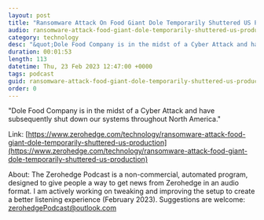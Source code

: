 ```yaml
---
layout: post
title: "Ransomware Attack On Food Giant Dole Temporarily Shuttered US Production"
audio: ransomware-attack-food-giant-dole-temporarily-shuttered-us-production-0
category: technology
desc: "&quot;Dole Food Company is in the midst of a Cyber Attack and have subsequently shut down our systems throughout North America.&quot; "
duration: 00:01:53
length: 113
datetime: Thu, 23 Feb 2023 12:47:00 +0000
tags: podcast
guid: ransomware-attack-food-giant-dole-temporarily-shuttered-us-production-0
order: 0
---
```

&quot;Dole Food Company is in the midst of a Cyber Attack and have subsequently shut down our systems throughout North America.&quot; 

Link: [https://www.zerohedge.com/technology/ransomware-attack-food-giant-dole-temporarily-shuttered-us-production](https://www.zerohedge.com/technology/ransomware-attack-food-giant-dole-temporarily-shuttered-us-production)

About: The Zerohedge Podcast is a non-commercial, automated program, designed to give people a way to get news from Zerohedge in an audio format.  I am actively working on tweaking and improving the setup to create a better listening experience (February 2023).  Suggestions are welcome: [zerohedgePodcast@outlook.com](mailto:zerohedgePodcast@outlook.com)